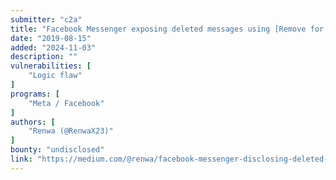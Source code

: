 ```yaml
---
submitter: "c2a"
title: "Facebook Messenger exposing deleted messages using [Remove for Everyone]"
date: "2019-08-15"
added: "2024-11-03"
description: ""
vulnerabilities: [
    "Logic flaw"
]
programs: [
    "Meta / Facebook"
]
authors: [
    "Renwa (@RenwaX23)"
]
bounty: "undisclosed"
link: "https://medium.com/@renwa/facebook-messenger-disclosing-deleted-messages-that-has-been-deleted-by-remove-for-everyone-1fb5a52cc7df"
---
```




